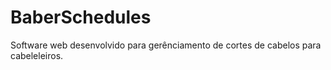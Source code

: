 # BaberSchedules
Software web desenvolvido para gerênciamento de cortes de cabelos para cabeleleiros.
